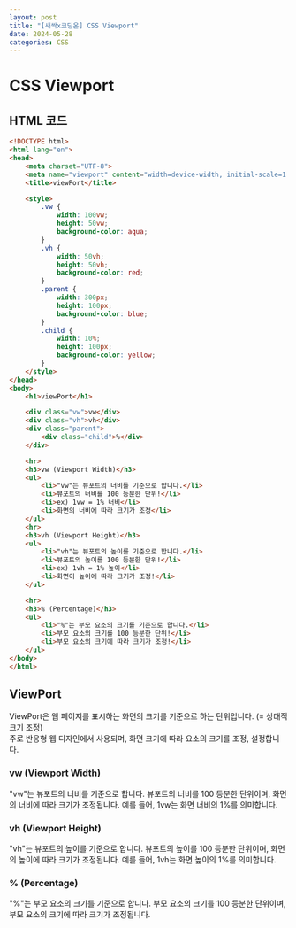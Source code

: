 ```yaml
---
layout: post
title: "[새싹x코딩온] CSS Viewport"
date: 2024-05-28
categories: CSS
---
```


# CSS Viewport
## HTML 코드

```html
<!DOCTYPE html>
<html lang="en">
<head>
    <meta charset="UTF-8">
    <meta name="viewport" content="width=device-width, initial-scale=1.0">
    <title>viewPort</title>

    <style>
        .vw {
            width: 100vw;
            height: 50vw;
            background-color: aqua;
        }
        .vh {
            width: 50vh;
            height: 50vh;
            background-color: red;
        }
        .parent {
            width: 300px;
            height: 100px;
            background-color: blue;
        }
        .child {
            width: 10%;
            height: 100px;
            background-color: yellow;
        }
    </style>
</head>
<body>
    <h1>viewPort</h1>

    <div class="vw">vw</div>
    <div class="vh">vh</div>
    <div class="parent">
        <div class="child">%</div>
    </div>

    <hr>
    <h3>vw (Viewport Width)</h3>
    <ul>
        <li>"vw"는 뷰포트의 너비를 기준으로 합니다.</li>
        <li>뷰포트의 너비를 100 등분한 단위!</li>
        <li>ex) 1vw = 1% 너비</li>
        <li>화면의 너비에 따라 크기가 조정</li>
    </ul>
    <hr>
    <h3>vh (Viewport Height)</h3>
    <ul>
        <li>"vh"는 뷰포트의 높이를 기준으로 합니다.</li>
        <li>뷰포트의 높이를 100 등분한 단위!</li>
        <li>ex) 1vh = 1% 높이</li>
        <li>화면이 높이에 따라 크기가 조정!</li>
    </ul>

    <hr>
    <h3>% (Percentage)</h3>
    <ul>
        <li>"%"는 부모 요소의 크기를 기준으로 합니다.</li>
        <li>부모 요소의 크기를 100 등분한 단위!</li>
        <li>부모 요소의 크기에 따라 크기가 조정!</li>
    </ul>
</body>
</html>
```
## ViewPort

ViewPort은 웹 페이지를 표시하는 화면의 크기를 기준으로 하는 단위입니다. (= 상대적 크기 조정) <br>
주로 반응형 웹 디자인에서 사용되며, 화면 크기에 따라 요소의 크기를 조정, 설정합니다.

### vw (Viewport Width)
"vw"는 뷰포트의 너비를 기준으로 합니다. 뷰포트의 너비를 100 등분한 단위이며, 화면의 너비에 따라 크기가 조정됩니다. 예를 들어, 1vw는 화면 너비의 1%를 의미합니다.

### vh (Viewport Height)
"vh"는 뷰포트의 높이를 기준으로 합니다. 뷰포트의 높이를 100 등분한 단위이며, 화면의 높이에 따라 크기가 조정됩니다. 예를 들어, 1vh는 화면 높이의 1%를 의미합니다.

### % (Percentage)
"%"는 부모 요소의 크기를 기준으로 합니다. 부모 요소의 크기를 100 등분한 단위이며, 부모 요소의 크기에 따라 크기가 조정됩니다.